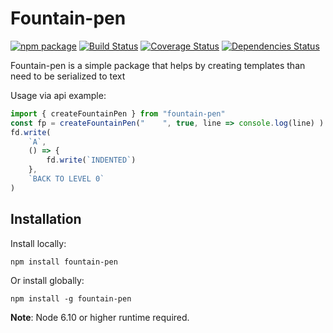Fountain-pen
===============

[![npm package][npm-image]][npm-url] 
[![Build Status][travis-image]][travis-url] 
[![Coverage Status][coveralls-image]][coveralls-url] 
[![Dependencies Status][david-image]][david-url]

Fountain-pen is a simple package that helps by creating templates than need to be serialized to text


Usage via api example:
```typescript
import { createFountainPen } from "fountain-pen"
const fp = createFountainPen("    ", true, line => console.log(line) )
fd.write(
    `A`,
    () => {
        fd.write(`INDENTED`)
    },
    `BACK TO LEVEL 0`
)
```

## Installation
Install locally:
```
npm install fountain-pen
```
Or install globally:
```
npm install -g fountain-pen
```

**Note**: Node 6.10 or higher runtime required.

[npm-image]:https://img.shields.io/npm/v/npm-get-version.svg
[npm-url]:http://npmjs.org/package/npm-get-version
[travis-image]:https://travis-ci.org/corno/fountain-pen.svg?branch=master
[travis-url]:https://travis-ci.org/corno/fountain-pen
[david-image]:https://david-dm.org/corno/fountain-pen/status.svg
[david-url]:https://david-dm.org/corno/fountain-pen
[coveralls-image]:https://coveralls.io/repos/github/corno/fountain-pen/badge.svg?branch=master
[coveralls-url]:https://coveralls.io/github/corno/fountain-pen?branch=master